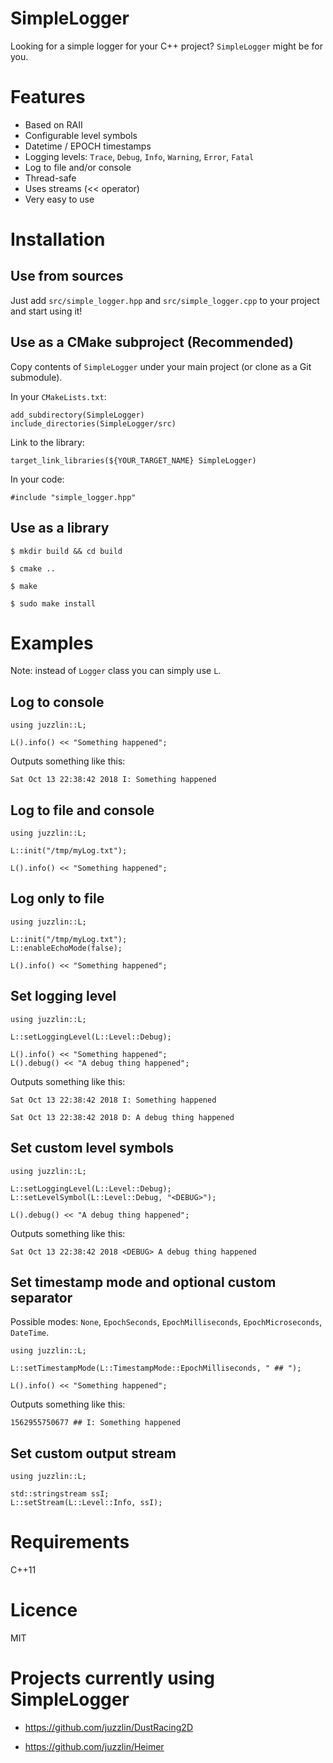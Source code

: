 SimpleLogger
============

Looking for a simple logger for your C++ project? `SimpleLogger` might be for you.

# Features

* Based on RAII
* Configurable level symbols
* Datetime / EPOCH timestamps
* Logging levels: `Trace`, `Debug`, `Info`, `Warning`, `Error`, `Fatal`
* Log to file and/or console
* Thread-safe
* Uses streams (<< operator)
* Very easy to use

# Installation

## Use from sources

Just add `src/simple_logger.hpp` and `src/simple_logger.cpp` to your project and start using it!

## Use as a CMake subproject (Recommended)

Copy contents of `SimpleLogger` under your main project (or clone as a Git submodule).

In your `CMakeLists.txt`:

```
add_subdirectory(SimpleLogger)
include_directories(SimpleLogger/src)
```

Link to the library:

```
target_link_libraries(${YOUR_TARGET_NAME} SimpleLogger)
```

In your code:

```
#include "simple_logger.hpp"
```

## Use as a library

`$ mkdir build && cd build`

`$ cmake ..`

`$ make`

`$ sudo make install`

# Examples

Note: instead of `Logger` class you can simply use `L`.

## Log to console

```
using juzzlin::L;

L().info() << "Something happened";
```

Outputs something like this:

`Sat Oct 13 22:38:42 2018 I: Something happened`

## Log to file and console

```
using juzzlin::L;

L::init("/tmp/myLog.txt");

L().info() << "Something happened";
```

## Log only to file

```
using juzzlin::L;

L::init("/tmp/myLog.txt");
L::enableEchoMode(false);

L().info() << "Something happened";
```

## Set logging level

```
using juzzlin::L;

L::setLoggingLevel(L::Level::Debug);

L().info() << "Something happened";
L().debug() << "A debug thing happened";
```

Outputs something like this:

`Sat Oct 13 22:38:42 2018 I: Something happened`

`Sat Oct 13 22:38:42 2018 D: A debug thing happened`

## Set custom level symbols

```
using juzzlin::L;

L::setLoggingLevel(L::Level::Debug);
L::setLevelSymbol(L::Level::Debug, "<DEBUG>");

L().debug() << "A debug thing happened";
```

Outputs something like this:

`Sat Oct 13 22:38:42 2018 <DEBUG> A debug thing happened`

## Set timestamp mode and optional custom separator

Possible modes: `None`, `EpochSeconds`, `EpochMilliseconds`, `EpochMicroseconds`, `DateTime`.

```
using juzzlin::L;

L::setTimestampMode(L::TimestampMode::EpochMilliseconds, " ## ");

L().info() << "Something happened";
```

Outputs something like this:

`1562955750677 ## I: Something happened`

## Set custom output stream

```
using juzzlin::L;

std::stringstream ssI;
L::setStream(L::Level::Info, ssI);
```

# Requirements

C++11

# Licence

MIT

# Projects currently using SimpleLogger

* https://github.com/juzzlin/DustRacing2D

* https://github.com/juzzlin/Heimer

